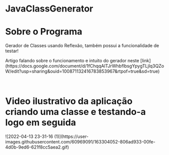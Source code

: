 # JavaClassGenerator
<h1>Sobre o Programa</h1>
<p>Gerador de Classes usando Reflexão, também possui a funcionalidade de testar!</p>
<p>Artigo falando sobre o funcionamento e intuito do gerador neste [link](https://docs.google.com/document/d/1fChqqAlTJrWhbflbsgYpygTLjlq3QZoW/edit?usp=sharing&ouid=100871132416783853967&rtpof=true&sd=true)</p>
<br>
<h1>Video ilustrativo da aplicação criando uma classe e testando-a logo em seguida</h1>
![2022-04-13 23-31-16 (1)](https://user-images.githubusercontent.com/60969091/163304052-806ad933-00fe-4d0b-9ed6-621f8cc5aea2.gif)
